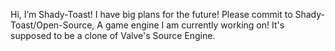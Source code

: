 Hi, I’m Shady-Toast! I have big plans for the future! Please commit to Shady-Toast/Open-Source, A game engine I am currently working on! It's supposed to be a clone of Valve's Source Engine.

<!---
Shady-Toast/Shady-Toast is a ✨ special ✨ repository because its `README.md` (this file) appears on your GitHub profile.
You can click the Preview link to take a look at your changes.
--->
